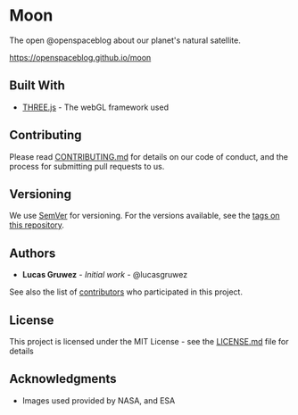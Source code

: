 # Moon

The open @openspaceblog about our planet's natural satellite. 

https://openspaceblog.github.io/moon


## Built With

* [THREE.js](http://threejs.org/) - The webGL framework used

## Contributing

Please read [CONTRIBUTING.md](CONTRIBUTING.md) for details on our code of conduct, and the process for submitting pull requests to us.

## Versioning

We use [SemVer](http://semver.org/) for versioning. For the versions available, see the [tags on this repository](https://github.com/opensapceblog/moon/tags). 

## Authors

* **Lucas Gruwez** - *Initial work* - @lucasgruwez

See also the list of [contributors](https://github.com/openspaceblog/moon/contributors) who participated in this project.

## License

This project is licensed under the MIT License - see the [LICENSE.md](LICENSE) file for details

## Acknowledgments

* Images used provided by NASA, and ESA
